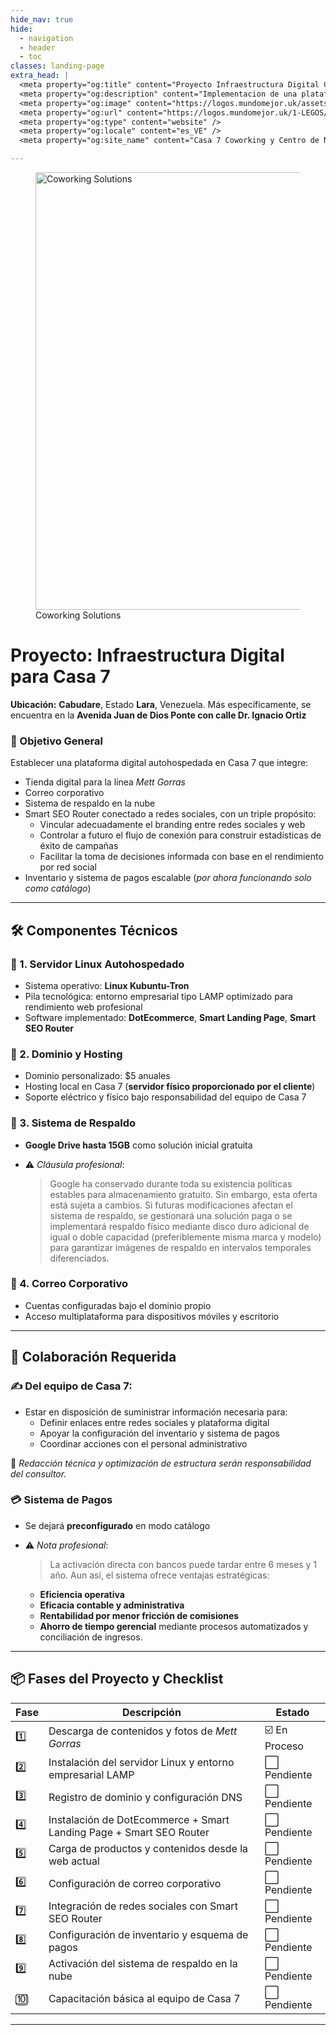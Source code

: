 ```yaml
---
hide_nav: true
hide:
  - navigation
  - header
  - toc
classes: landing-page
extra_head: |
  <meta property="og:title" content="Proyecto Infraestructura Digital Casa 7 Coworking y Mett Gorras" />
  <meta property="og:description" content="Implementacion de una plataforma digital autohospedada en Casa 7 Cabudare Lara Venezuela tienda digital correo corporativo sistema de respaldo Smart SEO Router inventario y pagos escalables. Proyecto orientado a eficiencia operativa integracion de branding y toma de decisiones basada en datos." />
  <meta property="og:image" content="https://logos.mundomejor.uk/assets/coworking/casa-7-proyecto-it-para-coworking.jpg" />
  <meta property="og:url" content="https://logos.mundomejor.uk/1-LEGOS/NEGOCIO/MMA/CLIENTES/casa%207/proyecto-casa-7-coworking-mett-gorras/" />
  <meta property="og:type" content="website" />
  <meta property="og:locale" content="es_VE" />
  <meta property="og:site_name" content="Casa 7 Coworking y Centro de Negocios" />

---
```

<!-- Imagen principal para OG y para insertar en el contenido -->
<figure markdown="span">
    <img src="https://logos.mundomejor.uk/assets/coworking/casa-7-proyecto-it-para-coworking.jpg" alt="Coworking Solutions" width="700" />
    <figcaption>Coworking Solutions</figcaption>
</figure>


# Proyecto: Infraestructura Digital para Casa 7

**Ubicación:** **Cabudare**, Estado **Lara**, Venezuela. Más específicamente, se encuentra en la **Avenida Juan de Dios Ponte con calle Dr. Ignacio Ortiz**

### 🎯 Objetivo General

Establecer una plataforma digital autohospedada en Casa 7 que integre:  

- Tienda digital para la línea *Mett Gorras*  
- Correo corporativo  
- Sistema de respaldo en la nube  
- Smart SEO Router conectado a redes sociales, con un triple propósito:  
  - Vincular adecuadamente el branding entre redes sociales y web  
  - Controlar a futuro el flujo de conexión para construir estadísticas de éxito de campañas  
  - Facilitar la toma de decisiones informada con base en el rendimiento por red social  
- Inventario y sistema de pagos escalable (*por ahora funcionando solo como catálogo*)

---

## 🛠️ Componentes Técnicos

### 🔹 1. Servidor Linux Autohospedado

- Sistema operativo: **Linux Kubuntu-Tron**  
- Pila tecnológica: entorno empresarial tipo LAMP optimizado para rendimiento web profesional  
- Software implementado: **DotEcommerce**, **Smart Landing Page**, **Smart SEO Router**

### 🔹 2. Dominio y Hosting

- Dominio personalizado: $5 anuales  
- Hosting local en Casa 7 (**servidor físico proporcionado por el cliente**)  
- Soporte eléctrico y físico bajo responsabilidad del equipo de Casa 7

### 🔹 3. Sistema de Respaldo

- **Google Drive hasta 15GB** como solución inicial gratuita  
- ⚠️ *Cláusula profesional*:  
  
  > Google ha conservado durante toda su existencia políticas estables para almacenamiento gratuito. Sin embargo, esta oferta está sujeta a cambios. Si futuras modificaciones afectan el sistema de respaldo, se gestionará una solución paga o se implementará respaldo físico mediante disco duro adicional de igual o doble capacidad (preferiblemente misma marca y modelo) para garantizar imágenes de respaldo en intervalos temporales diferenciados.

### 🔹 4. Correo Corporativo

- Cuentas configuradas bajo el dominio propio  
- Acceso multiplataforma para dispositivos móviles y escritorio

---

## 🧠 Colaboración Requerida

### ✍️ Del equipo de Casa 7:

- Estar en disposición de suministrar información necesaria para:  
  - Definir enlaces entre redes sociales y plataforma digital  
  - Apoyar la configuración del inventario y sistema de pagos  
  - Coordinar acciones con el personal administrativo

🔸 *Redacción técnica y optimización de estructura serán responsabilidad del consultor.*

### 💳 Sistema de Pagos

- Se dejará **preconfigurado** en modo catálogo  
- ⚠️ *Nota profesional*:  
  
  > La activación directa con bancos puede tardar entre 6 meses y 1 año. Aun así, el sistema ofrece ventajas estratégicas:  
  - **Eficiencia operativa**  
  - **Eficacia contable y administrativa**  
  - **Rentabilidad por menor fricción de comisiones**  
  - **Ahorro de tiempo gerencial** mediante procesos automatizados y conciliación de ingresos.

---

## 📦 Fases del Proyecto y Checklist

| Fase | Descripción                                                         | Estado        |
| ---- | ------------------------------------------------------------------- | ------------- |
| 1️⃣  | Descarga de contenidos y fotos de *Mett Gorras*                     | ☑️ En Proceso |
| 2️⃣  | Instalación del servidor Linux y entorno empresarial LAMP           | ⬜ Pendiente   |
| 3️⃣  | Registro de dominio y configuración DNS                             | ⬜ Pendiente   |
| 4️⃣  | Instalación de DotEcommerce + Smart Landing Page + Smart SEO Router | ⬜ Pendiente   |
| 5️⃣  | Carga de productos y contenidos desde la web actual                 | ⬜ Pendiente   |
| 6️⃣  | Configuración de correo corporativo                                 | ⬜ Pendiente   |
| 7️⃣  | Integración de redes sociales con Smart SEO Router                  | ⬜ Pendiente   |
| 8️⃣  | Configuración de inventario y esquema de pagos                      | ⬜ Pendiente   |
| 9️⃣  | Activación del sistema de respaldo en la nube                       | ⬜ Pendiente   |
| 🔟   | Capacitación básica al equipo de Casa 7                             | ⬜ Pendiente   |

---


